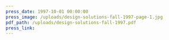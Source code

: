 ```yaml
---
press_date: 1997-10-01 00:00:00
press_image: /uploads/design-solutions-fall-1997-page-1.jpg
pdf_path: /uploads/design-solutions-fall-1997.pdf
press_link:
---
```

